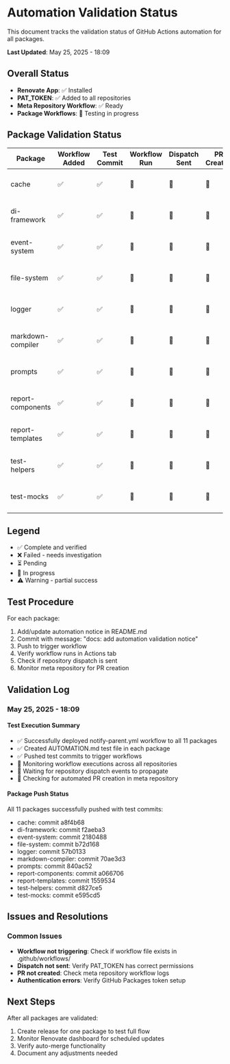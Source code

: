 # Automation Validation Status

This document tracks the validation status of GitHub Actions automation for all packages.

**Last Updated**: May 25, 2025 - 18:09

## Overall Status

- **Renovate App**: ✅ Installed
- **PAT_TOKEN**: ✅ Added to all repositories
- **Meta Repository Workflow**: ✅ Ready
- **Package Workflows**: 🔄 Testing in progress

## Package Validation Status

| Package | Workflow Added | Test Commit | Workflow Run | Dispatch Sent | PR Created | Status |
|---------|---------------|-------------|--------------|---------------|------------|---------|
| cache | ✅ | ✅ | 🔄 | 🔄 | 🔄 | ⚡ Pushed - Monitoring |
| di-framework | ✅ | ✅ | 🔄 | 🔄 | 🔄 | ⚡ Pushed - Monitoring |
| event-system | ✅ | ✅ | 🔄 | 🔄 | 🔄 | ⚡ Pushed - Monitoring |
| file-system | ✅ | ✅ | 🔄 | 🔄 | 🔄 | ⚡ Pushed - Monitoring |
| logger | ✅ | ✅ | 🔄 | 🔄 | 🔄 | ⚡ Pushed - Monitoring |
| markdown-compiler | ✅ | ✅ | 🔄 | 🔄 | 🔄 | ⚡ Pushed - Monitoring |
| prompts | ✅ | ✅ | 🔄 | 🔄 | 🔄 | ⚡ Pushed - Monitoring |
| report-components | ✅ | ✅ | 🔄 | 🔄 | 🔄 | ⚡ Pushed - Monitoring |
| report-templates | ✅ | ✅ | 🔄 | 🔄 | 🔄 | ⚡ Pushed - Monitoring |
| test-helpers | ✅ | ✅ | 🔄 | 🔄 | 🔄 | ⚡ Pushed - Monitoring |
| test-mocks | ✅ | ✅ | 🔄 | 🔄 | 🔄 | ⚡ Pushed - Monitoring |

## Legend

- ✅ Complete and verified
- ❌ Failed - needs investigation
- ⏳ Pending
- 🔄 In progress
- ⚠️ Warning - partial success

## Test Procedure

For each package:
1. Add/update automation notice in README.md
2. Commit with message: "docs: add automation validation notice"
3. Push to trigger workflow
4. Verify workflow runs in Actions tab
5. Check if repository dispatch is sent
6. Monitor meta repository for PR creation

## Validation Log

### May 25, 2025 - 18:09

#### Test Execution Summary
- ✅ Successfully deployed notify-parent.yml workflow to all 11 packages
- ✅ Created AUTOMATION.md test file in each package
- ✅ Pushed test commits to trigger workflows
- 🔄 Monitoring workflow executions across all repositories
- 🔄 Waiting for repository dispatch events to propagate
- 🔄 Checking for automated PR creation in meta repository

#### Package Push Status
All 11 packages successfully pushed with test commits:
- cache: commit a8f4b68
- di-framework: commit f2aeba3
- event-system: commit 2180488
- file-system: commit b72d168
- logger: commit 57b0133
- markdown-compiler: commit 70ae3d3
- prompts: commit 840ac52
- report-components: commit a066706
- report-templates: commit 1559534
- test-helpers: commit d827ce5
- test-mocks: commit e595cd5

## Issues and Resolutions

### Common Issues
- **Workflow not triggering**: Check if workflow file exists in .github/workflows/
- **Dispatch not sent**: Verify PAT_TOKEN has correct permissions
- **PR not created**: Check meta repository workflow logs
- **Authentication errors**: Verify GitHub Packages token setup

## Next Steps

After all packages are validated:
1. Create release for one package to test full flow
2. Monitor Renovate dashboard for scheduled updates
3. Verify auto-merge functionality
4. Document any adjustments needed